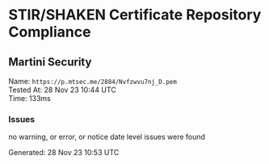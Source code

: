 # STIR/SHAKEN Certificate Repository Compliance

## Martini Security

Name: `https://p.mtsec.me/2884/Nvfzwvu7nj_D.pem`\
Tested At: 28 Nov 23 10:44 UTC\
Time: 133ms

### Issues

no warning, or error, or notice date level issues were found

Generated: 28 Nov 23 10:53 UTC